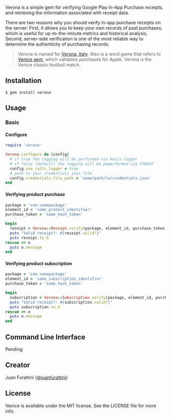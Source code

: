 Verona is a simple gem for verifying Google Play In-App Purchase receipts, and retrieving the information associated with receipt data.

There are two reasons why you should verify in-app purchase receipts on the server: First, it allows you to keep your own records of past purchases, which is useful for up-to-the-minute metrics and historical analysis. Second, server-side verification is one of the most reliable way to determine the authenticity of purchasing records.

> Verona is named for [Verona, Italy](http://en.wikipedia.org/wiki/Verona,_Italy). Also is a word game that refers to [Venice gem](https://github.com/nomad/venice), which validates purchases for Apple. Verona is the Venice classic football match.

## Installation

    $ gem install verona

## Usage

### Basic

#### Configure

```ruby
require 'verona'

Verona.configure do |config|
  # if true the logging will be performed via Rails.logger
  # if false (default) the logging will be peperformed via STDOUT
  config.use_rails_logger = true
  # path to your credentials json file
  config.credentials_file_path = 'some/path/to/credentials.json'
end
```

#### Verifying product purchase
```ruby
package = 'com.somepackage'
element_id = 'some_product_identifier'
purchase_token = 'some_hash_token'

begin
  receipt = Verona::Receipt.verify(package, element_id, purchase_token)
  puts "Valid receipt?: #{receipt.valid?}"
  puts receipt.to_h
rescue => e
  puts e.message
end
```

#### Verifying product subscription
```ruby
package = 'com.somepackage'
element_id = 'some_subscription_identifier'
purchase_token = 'some_hash_token'

begin
  subscription = Verona::Subscription.verify(package, element_id, purchase_token)
  puts "Valid receipt?: #{subscription.valid?}"
  puts subscription.to_h
rescue => e
  puts e.message
end
```

## Command Line Interface
Pending

## Creator

Juan Furattini ([@juanfurattini](https://twitter.com/frankancle))

## License

Venice is available under the MIT license. See the LICENSE file for more info.
